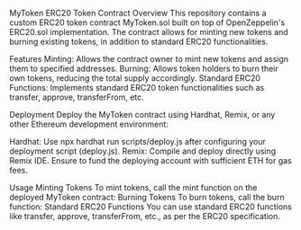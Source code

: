 
MyToken ERC20 Token Contract
Overview
This repository contains a custom ERC20 token contract MyToken.sol built on top of OpenZeppelin's ERC20.sol implementation. The contract allows for minting new tokens and burning existing tokens, in addition to standard ERC20 functionalities.

Features
Minting: Allows the contract owner to mint new tokens and assign them to specified addresses.
Burning: Allows token holders to burn their own tokens, reducing the total supply accordingly.
Standard ERC20 Functions: Implements standard ERC20 token functionalities such as transfer, approve, transferFrom, etc.

Deployment
Deploy the MyToken contract using Hardhat, Remix, or any other Ethereum development environment:

Hardhat: Use npx hardhat run scripts/deploy.js after configuring your deployment script (deploy.js).
Remix: Compile and deploy directly using Remix IDE.
Ensure to fund the deploying account with sufficient ETH for gas fees.

Usage
Minting Tokens
To mint tokens, call the mint function on the deployed MyToken contract:
Burning Tokens
To burn tokens, call the burn function:
Standard ERC20 Functions
You can use standard ERC20 functions like transfer, approve, transferFrom, etc., as per the ERC20 specification.
